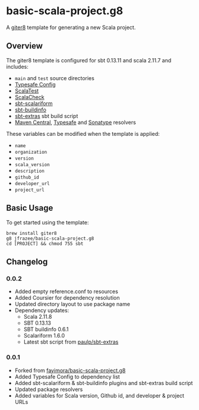 # basic-scala-project.g8

A [giter8](https://github.com/n8han/giter8) template for generating a new Scala project.

## Overview

The giter8 template is configured for sbt 0.13.11 and scala 2.11.7 and includes:

* `main` and `test` source directories
* [Typesafe Config](https://github.com/typesafehub/config)
* [ScalaTest](http://www.scalatest.org/)
* [ScalaCheck](https://www.scalacheck.org)
* [sbt-scalariform](https://github.com/sbt/sbt-scalariform)
* [sbt-buildinfo](https://github.com/sbt/sbt-buildinfo)
* [sbt-extras](https://github.com/paulp/sbt-extras) sbt build script
* [Maven Central](http://search.maven.org), [Typesafe](https://bintray.com/typesafe) and [Sonatype](http://central.sonatype.org) resolvers

These variables can be modified when the template is applied:

* `name`
* `organization`
* `version`
* `scala_version`
* `description`
* `github_id`
* `developer_url`
* `project_url`

## Basic Usage

To get started using the template:

```
brew install giter8
g8 jfrazee/basic-scala-project.g8
cd [PROJECT] && chmod 755 sbt
```

## Changelog

### 0.0.2

* Added empty reference.conf to resources
* Added Coursier for dependency resolution
* Updated directory layout to use package name
* Dependency updates:
    * Scala 2.11.8
    * SBT 0.13.13
    * SBT buildinfo 0.6.1
    * Scalariform 1.6.0
    * Latest sbt script from [paulp/sbt-extras](https://github.com/paulp/sbt-extras)

### 0.0.1

* Forked from [fayimora/basic-scala-project.g8](https://github.com/fayimora/basic-scala-project.g8)
* Added Typesafe Config to dependency list
* Added sbt-scalariform & sbt-buildinfo plugins and sbt-extras build script
* Updated package resolvers
* Added variables for Scala version, Github id, and developer & project URLs
